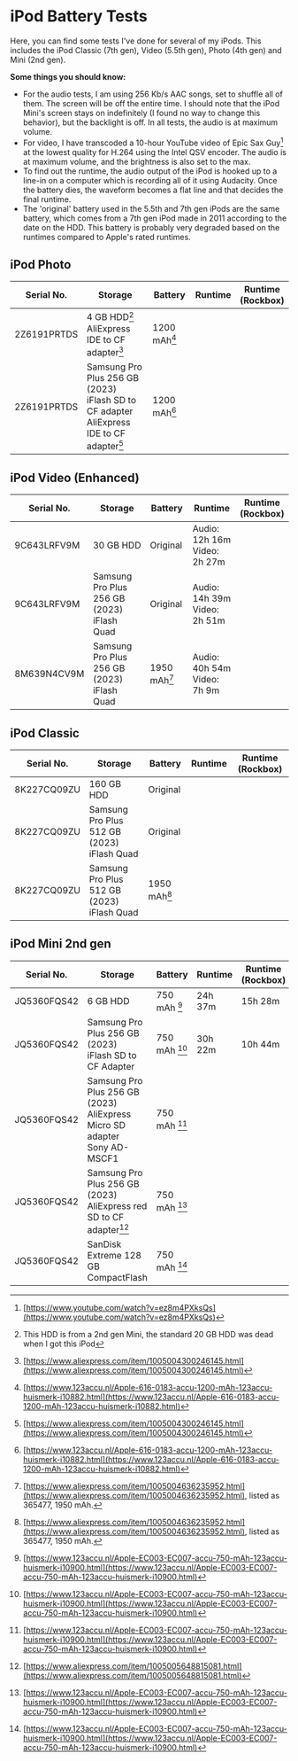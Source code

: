 # iPod Battery Tests

Here, you can find some tests I've done for several of my iPods. This includes the iPod Classic (7th gen), Video (5.5th gen), Photo (4th gen) and Mini (2nd gen).

**Some things you should know:**
- For the audio tests, I am using 256 Kb/s AAC songs, set to shuffle all of them. The screen will be off the entire time. I should note that the iPod Mini's screen stays on indefinitely (I found no way to change this behavior), but the backlight is off. In all tests, the audio is at maximum volume.
- For video, I have transcoded a 10-hour YouTube video of Epic Sax Guy[^1] at the lowest quality for H.264 using the Intel QSV encoder. The audio is at maximum volume, and the brightness is also set to the max.
- To find out the runtime, the audio output of the iPod is hooked up to a line-in on a computer which is recording all of it using Audacity. Once the battery dies, the waveform becomes a flat line and that decides the final runtime.
- The 'original' battery used in the 5.5th and 7th gen iPods are the same battery, which comes from a 7th gen iPod made in 2011 according to the date on the HDD. This battery is probably very degraded based on the runtimes compared to Apple's rated runtimes.

## iPod Photo
| Serial No.  | Storage                                                                                       | Battery      | Runtime | Runtime<br>(Rockbox) |
|-------------|-----------------------------------------------------------------------------------------------|--------------|---------|----------------------|
| 2Z6191PRTDS | 4 GB HDD[^4]<br>AliExpress IDE to CF adapter[^5]                                              | 1200 mAh[^7] |         |                      |
| 2Z6191PRTDS | Samsung Pro Plus 256 GB (2023)<br>iFlash SD to CF adapter<br>AliExpress IDE to CF adapter[^5] | 1200 mAh[^7] |         |                      |

## iPod Video (Enhanced)
| Serial No.  | Storage                                       | Battery      | Runtime                         | Runtime<br>(Rockbox) |
|-------------|-----------------------------------------------|--------------|---------------------------------|----------------------|
| 9C643LRFV9M | 30 GB HDD                                     | Original     | Audio: 12h 16m<br>Video: 2h 27m |                      |
| 9C643LRFV9M | Samsung Pro Plus 256 GB (2023)<br>iFlash Quad | Original     | Audio: 14h 39m<br>Video: 2h 51m |                      |
| 8M639N4CV9M | Samsung Pro Plus 256 GB (2023)<br>iFlash Quad | 1950 mAh[^2] | Audio: 40h 54m<br>Video: 7h 9m  |                      |

## iPod Classic
| Serial No.  | Storage                                       | Battery      | Runtime | Runtime (Rockbox) |
|-------------|-----------------------------------------------|--------------|---------|-------------------|
| 8K227CQ09ZU | 160 GB HDD                                    | Original     |         |                   |
| 8K227CQ09ZU | Samsung Pro Plus 512 GB (2023)<br>iFlash Quad | Original     |         |                   |
| 8K227CQ09ZU | Samsung Pro Plus 512 GB (2023)<br>iFlash Quad | 1950 mAh[^2] |         |                   |

## iPod Mini 2nd gen
| Serial No.  | Storage                                                                        | Battery      | Runtime | Runtime<br>(Rockbox) |
|-------------|--------------------------------------------------------------------------------|--------------|---------|----------------------|
| JQ5360FQS42 | 6 GB HDD                                                                       | 750 mAh [^3] | 24h 37m | 15h 28m              |
| JQ5360FQS42 | Samsung Pro Plus 256 GB (2023)<br>iFlash SD to CF Adapter                      | 750 mAh [^3] | 30h 22m | 10h 44m              |
| JQ5360FQS42 | Samsung Pro Plus 256 GB (2023)<br>AliExpress Micro SD adapter<br>Sony AD-MSCF1 | 750 mAh [^3] |         |                      |
| JQ5360FQS42 | Samsung Pro Plus 256 GB (2023)<br>AliExpress red SD to CF adapter[^6]          | 750 mAh [^3] |         |                      |
| JQ5360FQS42 | SanDisk Extreme 128 GB CompactFlash                                            | 750 mAh [^3] |         |                      |


[^1]: [https://www.youtube.com/watch?v=ez8m4PXksQs](https://www.youtube.com/watch?v=ez8m4PXksQs)
[^2]: [https://www.aliexpress.com/item/1005004636235952.html](https://www.aliexpress.com/item/1005004636235952.html), listed as 365477, 1950 mAh.
[^3]: [https://www.123accu.nl/Apple-EC003-EC007-accu-750-mAh-123accu-huismerk-i10900.html](https://www.123accu.nl/Apple-EC003-EC007-accu-750-mAh-123accu-huismerk-i10900.html)
[^4]: This HDD is from a 2nd gen Mini, the standard 20 GB HDD was dead when I got this iPod
[^5]: [https://www.aliexpress.com/item/1005004300246145.html](https://www.aliexpress.com/item/1005004300246145.html)
[^6]: [https://www.aliexpress.com/item/1005005648815081.html](https://www.aliexpress.com/item/1005005648815081.html)
[^7]: [https://www.123accu.nl/Apple-616-0183-accu-1200-mAh-123accu-huismerk-i10882.html](https://www.123accu.nl/Apple-616-0183-accu-1200-mAh-123accu-huismerk-i10882.html)
